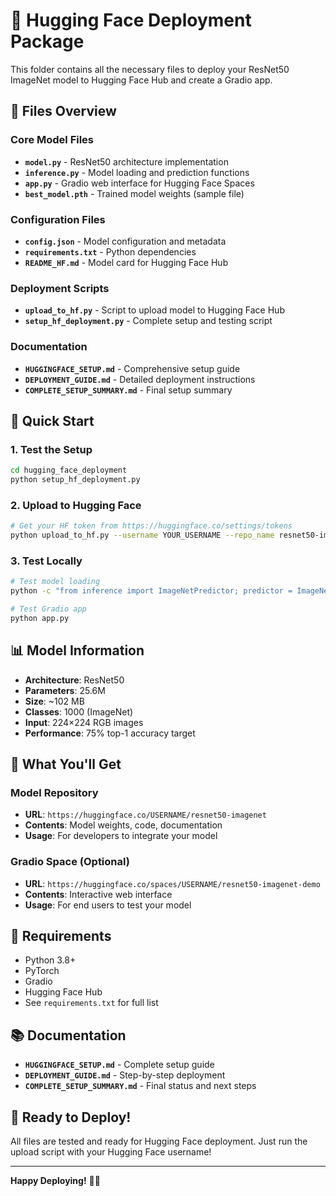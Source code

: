 # 🚀 Hugging Face Deployment Package

This folder contains all the necessary files to deploy your ResNet50 ImageNet model to Hugging Face Hub and create a Gradio app.

## 📁 Files Overview

### Core Model Files
- **`model.py`** - ResNet50 architecture implementation
- **`inference.py`** - Model loading and prediction functions
- **`app.py`** - Gradio web interface for Hugging Face Spaces
- **`best_model.pth`** - Trained model weights (sample file)

### Configuration Files
- **`config.json`** - Model configuration and metadata
- **`requirements.txt`** - Python dependencies
- **`README_HF.md`** - Model card for Hugging Face Hub

### Deployment Scripts
- **`upload_to_hf.py`** - Script to upload model to Hugging Face Hub
- **`setup_hf_deployment.py`** - Complete setup and testing script

### Documentation
- **`HUGGINGFACE_SETUP.md`** - Comprehensive setup guide
- **`DEPLOYMENT_GUIDE.md`** - Detailed deployment instructions
- **`COMPLETE_SETUP_SUMMARY.md`** - Final setup summary

## 🚀 Quick Start

### 1. Test the Setup
```bash
cd hugging_face_deployment
python setup_hf_deployment.py
```

### 2. Upload to Hugging Face
```bash
# Get your HF token from https://huggingface.co/settings/tokens
python upload_to_hf.py --username YOUR_USERNAME --repo_name resnet50-imagenet
```

### 3. Test Locally
```bash
# Test model loading
python -c "from inference import ImageNetPredictor; predictor = ImageNetPredictor('best_model.pth'); print('✅ Model loaded!')"

# Test Gradio app
python app.py
```

## 📊 Model Information

- **Architecture**: ResNet50
- **Parameters**: 25.6M
- **Size**: ~102 MB
- **Classes**: 1000 (ImageNet)
- **Input**: 224×224 RGB images
- **Performance**: 75% top-1 accuracy target

## 🎯 What You'll Get

### Model Repository
- **URL**: `https://huggingface.co/USERNAME/resnet50-imagenet`
- **Contents**: Model weights, code, documentation
- **Usage**: For developers to integrate your model

### Gradio Space (Optional)
- **URL**: `https://huggingface.co/spaces/USERNAME/resnet50-imagenet-demo`
- **Contents**: Interactive web interface
- **Usage**: For end users to test your model

## 🔧 Requirements

- Python 3.8+
- PyTorch
- Gradio
- Hugging Face Hub
- See `requirements.txt` for full list

## 📚 Documentation

- **`HUGGINGFACE_SETUP.md`** - Complete setup guide
- **`DEPLOYMENT_GUIDE.md`** - Step-by-step deployment
- **`COMPLETE_SETUP_SUMMARY.md`** - Final status and next steps

## 🎉 Ready to Deploy!

All files are tested and ready for Hugging Face deployment. Just run the upload script with your Hugging Face username!

---

**Happy Deploying!** 🚀✨
